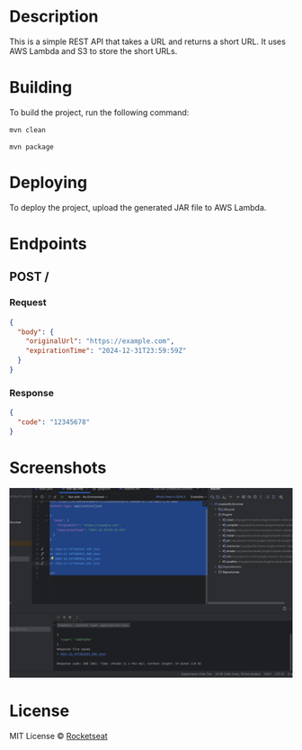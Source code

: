 # Description

This is a simple REST API that takes a URL and returns a short URL. 
It uses AWS Lambda and S3 to store the short URLs.

# Building

To build the project, run the following command:

```
mvn clean
```

```
mvn package
```

# Deploying

To deploy the project, upload the generated JAR file to AWS Lambda.

# Endpoints

## POST /

### Request

```json
{
  "body": {
    "originalUrl": "https://example.com",
    "expirationTime": "2024-12-31T23:59:59Z"
  }
}
```

### Response

```json
{
  "code": "12345678"
}
```

# Screenshots

![img.png](img.png)

# License

MIT License © [Rocketseat](https://github.com/rocketseat-education/serverless-rest-api-example)